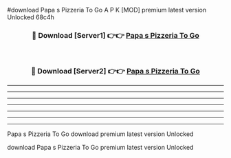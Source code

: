 #download Papa s Pizzeria To Go A P K [MOD] premium latest version Unlocked 68c4h 



<div align="center">
<h3>🔴 Download [Server1] 👉👉 <a href="https://apkdownload3.web.app/">Papa s Pizzeria To Go</a></h3><br>

<h3>🔴 Download [Server2] 👉👉 <a href="https://apkdownload3.web.app/">Papa s Pizzeria To Go</a></h3>
</div>





----------------------------------------------------------

----------------------------------------------------------

----------------------------------------------------------

----------------------------------------------------------

----------------------------------------------------------

----------------------------------------------------------

----------------------------------------------------------

Papa s Pizzeria To Go download premium latest version Unlocked

download Papa s Pizzeria To Go premium latest version Unlocked
